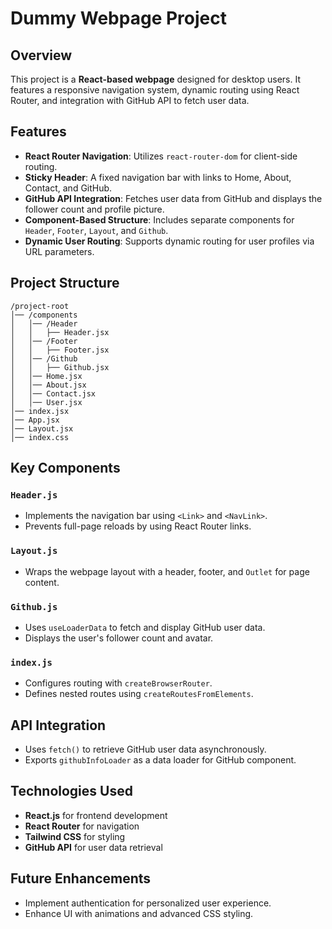 # Dummy Webpage Project

## Overview
This project is a **React-based  webpage** designed for desktop users. It features a responsive navigation system, dynamic routing using React Router, and integration with GitHub API to fetch user data.

## Features
- **React Router Navigation**: Utilizes `react-router-dom` for client-side routing.
- **Sticky Header**: A fixed navigation bar with links to Home, About, Contact, and GitHub.
- **GitHub API Integration**: Fetches user data from GitHub and displays the follower count and profile picture.
- **Component-Based Structure**: Includes separate components for `Header`, `Footer`, `Layout`, and `Github`.
- **Dynamic User Routing**: Supports dynamic routing for user profiles via URL parameters.

## Project Structure
```
/project-root
│── /components
│   │── /Header
│   │   ├── Header.jsx
│   │── /Footer
│   │   ├── Footer.jsx
│   │── /Github
│   │   ├── Github.jsx
│   │── Home.jsx
│   │── About.jsx
│   │── Contact.jsx
│   │── User.jsx
│── index.jsx
│── App.jsx
│── Layout.jsx
│── index.css
```

## Key Components
### `Header.js`
- Implements the navigation bar using `<Link>` and `<NavLink>`.
- Prevents full-page reloads by using React Router links.

### `Layout.js`
- Wraps the webpage layout with a header, footer, and `Outlet` for page content.

### `Github.js`
- Uses `useLoaderData` to fetch and display GitHub user data.
- Displays the user's follower count and avatar.

### `index.js`
- Configures routing with `createBrowserRouter`.
- Defines nested routes using `createRoutesFromElements`.

## API Integration
- Uses `fetch()` to retrieve GitHub user data asynchronously.
- Exports `githubInfoLoader` as a data loader for GitHub component.

## Technologies Used
- **React.js** for frontend development
- **React Router** for navigation
- **Tailwind CSS** for styling
- **GitHub API** for user data retrieval

## Future Enhancements
- Implement authentication for personalized user experience.
- Enhance UI with animations and advanced CSS styling.
